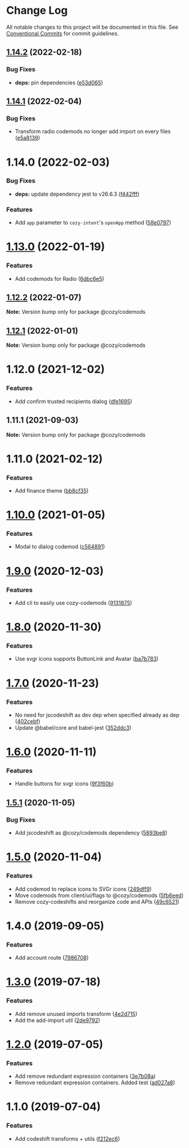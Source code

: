 # Change Log

All notable changes to this project will be documented in this file.
See [Conventional Commits](https://conventionalcommits.org) for commit guidelines.

## [1.14.2](https://github.com/cozy/cozy-libs/compare/@cozy/codemods@1.14.1...@cozy/codemods@1.14.2) (2022-02-18)


### Bug Fixes

* **deps:** pin dependencies ([e53d065](https://github.com/cozy/cozy-libs/commit/e53d065090224ea340b2c25c3afd14f223f4d119))





## [1.14.1](https://github.com/cozy/cozy-libs/compare/@cozy/codemods@1.14.0...@cozy/codemods@1.14.1) (2022-02-04)


### Bug Fixes

* Transform radio codemods no longer add import on every files ([e5a8139](https://github.com/cozy/cozy-libs/commit/e5a81390b2a9f26c1644f45a76ab219d96cdd45f))





# 1.14.0 (2022-02-03)


### Bug Fixes

* **deps:** update dependency jest to v26.6.3 ([f442fff](https://github.com/cozy/cozy-libs/commit/f442fff5f594f04f910046d971950023fcbdd958))


### Features

* Add `app` parameter to `cozy-intent`'s `openApp` method ([58e0797](https://github.com/cozy/cozy-libs/commit/58e079738cf4c588616912922ae0586876aa8d37))





# [1.13.0](https://github.com/cozy/cozy-libs/compare/@cozy/codemods@1.12.2...@cozy/codemods@1.13.0) (2022-01-19)


### Features

* Add codemods for Radio ([6dbc6e5](https://github.com/cozy/cozy-libs/commit/6dbc6e5))





## [1.12.2](https://github.com/cozy/cozy-libs/compare/@cozy/codemods@1.12.1...@cozy/codemods@1.12.2) (2022-01-07)

**Note:** Version bump only for package @cozy/codemods





## [1.12.1](https://github.com/cozy/cozy-libs/compare/@cozy/codemods@1.12.0...@cozy/codemods@1.12.1) (2022-01-01)

**Note:** Version bump only for package @cozy/codemods





# 1.12.0 (2021-12-02)


### Features

* Add confirm trusted recipients dialog ([dfe1695](https://github.com/cozy/cozy-libs/commit/dfe1695))





## 1.11.1 (2021-09-03)

**Note:** Version bump only for package @cozy/codemods





# 1.11.0 (2021-02-12)


### Features

* Add finance theme ([bb8cf35](https://github.com/cozy/cozy-libs/commit/bb8cf35))





# [1.10.0](https://github.com/cozy/cozy-libs/compare/@cozy/codemods@1.9.0...@cozy/codemods@1.10.0) (2021-01-05)


### Features

* Modal to dialog codemod ([c564891](https://github.com/cozy/cozy-libs/commit/c564891))





# [1.9.0](https://github.com/cozy/cozy-libs/compare/@cozy/codemods@1.8.0...@cozy/codemods@1.9.0) (2020-12-03)


### Features

* Add cli to easily use cozy-codemods ([9131875](https://github.com/cozy/cozy-libs/commit/9131875))





# [1.8.0](https://github.com/cozy/cozy-libs/compare/@cozy/codemods@1.7.0...@cozy/codemods@1.8.0) (2020-11-30)


### Features

* Use svgr icons supports ButtonLink and Avatar ([ba7b783](https://github.com/cozy/cozy-libs/commit/ba7b783))





# [1.7.0](https://github.com/cozy/cozy-libs/compare/@cozy/codemods@1.6.0...@cozy/codemods@1.7.0) (2020-11-23)


### Features

* No need for jscodeshift as dev dep when specified already as dep ([402cebf](https://github.com/cozy/cozy-libs/commit/402cebf))
* Update @babel/core and babel-jest ([352ddc3](https://github.com/cozy/cozy-libs/commit/352ddc3))





# [1.6.0](https://github.com/cozy/cozy-libs/compare/@cozy/codemods@1.5.1...@cozy/codemods@1.6.0) (2020-11-11)


### Features

* Handle buttons for svgr icons ([9f3f60b](https://github.com/cozy/cozy-libs/commit/9f3f60b))





## [1.5.1](https://github.com/cozy/cozy-libs/compare/@cozy/codemods@1.5.0...@cozy/codemods@1.5.1) (2020-11-05)


### Bug Fixes

* Add jscodeshift as @cozy/codemods dependency ([5893be8](https://github.com/cozy/cozy-libs/commit/5893be8))





# [1.5.0](https://github.com/cozy/cozy-libs/compare/@cozy/codemods@1.2.2...@cozy/codemods@1.5.0) (2020-11-04)


### Features

* Add codemod to replace icons to SVGr icons ([249dff9](https://github.com/cozy/cozy-libs/commit/249dff9))
* Move codemods from client/ui/flags to @cozy/codemods ([5fb6eed](https://github.com/cozy/cozy-libs/commit/5fb6eed))
* Remove cozy-codeshifts and reorganize code and APIs ([49c6521](https://github.com/cozy/cozy-libs/commit/49c6521))





# 1.4.0 (2019-09-05)


### Features

* Add account route ([7986708](https://github.com/cozy/cozy-libs/commit/7986708))





# [1.3.0](https://github.com/cozy/cozy-libs/compare/cozy-codeshifts@1.2.0...cozy-codeshifts@1.3.0) (2019-07-18)


### Features

* Add remove unused imports transform ([4e2d715](https://github.com/cozy/cozy-libs/commit/4e2d715))
* Add the add-import util ([2de9792](https://github.com/cozy/cozy-libs/commit/2de9792))





# [1.2.0](https://github.com/cozy/cozy-libs/compare/cozy-codeshifts@1.1.0...cozy-codeshifts@1.2.0) (2019-07-05)


### Features

* Add remove redundant expression containers ([3e7b08a](https://github.com/cozy/cozy-libs/commit/3e7b08a))
* Remove redundant expression containers. Added test ([ad027a8](https://github.com/cozy/cozy-libs/commit/ad027a8))





# 1.1.0 (2019-07-04)


### Features

* Add codeshift transforms + utils ([f212ec6](https://github.com/cozy/cozy-libs/commit/f212ec6))
